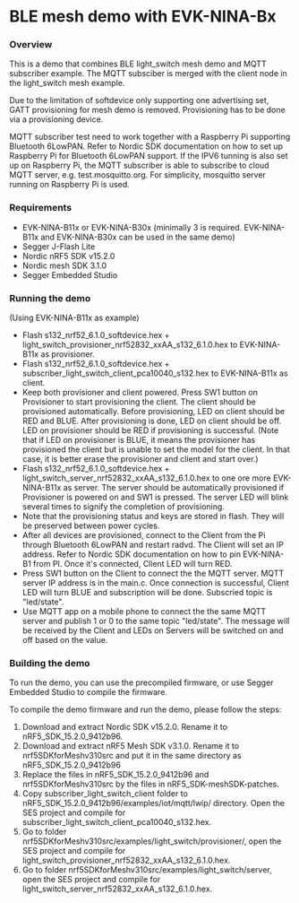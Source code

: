 # BLE mesh demo with EVK-NINA-Bx

### Overview
This is a demo that combines BLE light_switch mesh demo and MQTT subscriber example. The MQTT subsciber is merged with the client node in the light_switch mesh example.

Due to the limitation of softdevice only supporting one advertising set, GATT provisioning for mesh demo is removed. Provisioning has to be done via a provisioning device. 

MQTT subscriber test need to work together with a Raspberry Pi supporting Bluetooth 6LowPAN. Refer to Nordic SDK documentation on how to set up Raspberry Pi for Bluetooth 6LowPAN support. If the IPV6 tunning is also set up on Raspberry Pi, the MQTT subscriber is able to subscribe to cloud MQTT server, e.g. test.mosquitto.org. For simplicity, mosquitto server running on Raspberry Pi is used.

### Requirements
- EVK-NINA-B11x or EVK-NINA-B30x (minimally 3 is required. EVK-NINA-B11x and EVK-NINA-B30x can be used in the same demo)
- Segger J-Flash Lite
- Nordic nRF5 SDK v15.2.0
- Nordic mesh SDK 3.1.0
- Segger Embedded Studio 

### Running the demo
(Using EVK-NINA-B11x as example)
- Flash s132_nrf52_6.1.0_softdevice.hex + light_switch_provisioner_nrf52832_xxAA_s132_6.1.0.hex to EVK-NINA-B11x as provisioner.
- Flash s132_nrf52_6.1.0_softdevice.hex + subscriber_light_switch_client_pca10040_s132.hex to EVK-NINA-B11x as client.
- Keep both provisioner and client powered. Press SW1 button on Provisioner to start provisioning the client. The client should be provisioned automatically. Before provisioning, LED on client should be RED and BLUE. After provisioning is done, LED on client should be off. LED on provisioner should be RED if provisioning is successful. (Note that if LED on provisioner is BLUE, it means the provisioner has provisioned the client but is unable to set the model for the client. In that case, it is better erase the provisioner and client and start over.)
- Flash s132_nrf52_6.1.0_softdevice.hex + light_switch_server_nrf52832_xxAA_s132_6.1.0.hex to one ore more EVK-NINA-B11x as server. The server should be automatically provisioned if Provisioner is powered on and SW1 is pressed. The server LED will blink several times to signify the completion of provisioning.
- Note that the provisioning status and keys are stored in flash. They will be preserved between power cycles. 
- After all devices are provisioned, connect to the Client from the Pi through Bluetooth 6LowPAN and restart radvd. The Client will set an IP address. Refer to Nordic SDK documentation on how to pin EVK-NINA-B1 from PI. Once it's connected, Client LED will turn RED.
- Press SW1 button on the Client to connect the the MQTT server. MQTT server IP address is in the main.c. Once connection is successful, Client LED will turn BLUE and subscription will be done. Subscried topic is "led/state".
- Use MQTT app on a mobile phone to connect the the same MQTT server and publish 1 or 0 to the same topic "led/state". The message will be received by the Client and LEDs on Servers will be switched on and off based on the value.

### Building the demo
To run the demo, you can use the precompiled firmware, or use Segger Embedded Studio to compile the firmware.

To compile the demo firmware and run the demo, please follow the steps:
1. Download and extract Nordic SDK v15.2.0. Rename it to nRF5_SDK_15.2.0_9412b96.
2. Download and extract nRF5 Mesh SDK v3.1.0. Rename it to nrf5SDKforMeshv310src and put it in the same directory as nRF5_SDK_15.2.0_9412b96
3. Replace the files in nRF5_SDK_15.2.0_9412b96 and nrf5SDKforMeshv310src by the files in nRF5_SDK-meshSDK-patches. 
4. Copy subscriber_light_switch_client folder to nRF5_SDK_15.2.0_9412b96/examples/iot/mqtt/lwip/ directory. Open the SES project and compile for subscriber_light_switch_client_pca10040_s132.hex.
5. Go to folder nrf5SDKforMeshv310src/examples/light_switch/provisioner/, open the SES project and compile for light_switch_provisioner_nrf52832_xxAA_s132_6.1.0.hex.
6. Go to folder nrf5SDKforMeshv310src/examples/light_switch/server, open the SES project and compile for light_switch_server_nrf52832_xxAA_s132_6.1.0.hex.


 





